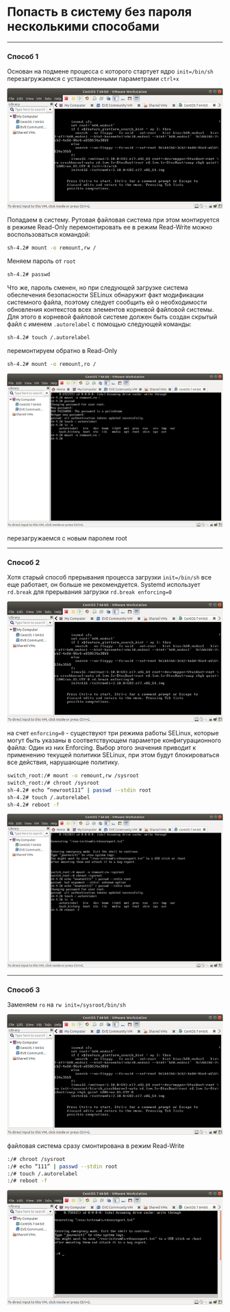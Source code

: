 # Попасть в систему без пароля несколькими способами
******************************************************************************
### Cпособ 1
Основан на подмене процесса с которого стартует ядро `init=/bin/sh` перезагружаемся с установленными параметрами `ctrl+x`

![](https://github.com/sirrax/otus-linux/blob/master/m1_l7_grub2/1_change_password/screen/1_1_variant.png)

Попадаем в систему. Рутовая файловая система при этом монтируется в режиме Read-Only
перемонтировать ее в режим Read-Write можно воспользоваться командой:
```sh
sh-4.2#	mount -o remount,rw /
```
Меняем пароль от `root`
```sh
sh-4.2#	passwd
```
Что же, пароль сменен, но при следующей загрузке система обеспечения безопасности SELinux обнаружит факт модификации системного файла, поэтому следует сообщить ей о необходимости обновления контекстов всех элементов корневой файловой системы. Для этого в корневой файловой системе должен быть создан скрытый файл с именем `.autorelabel` с помощью следующей команды:
```sh
sh-4.2# touch /.autorelabel
```
перемонтируем обратно в Read-Only
```sh
sh-4.2# mount -o remount,ro /
```
![](https://github.com/sirrax/otus-linux/blob/master/m1_l7_grub2/1_change_password/screen/1_2_variant.png)


перезагружаемся с новым паролем root
**********************************************************************************
### Способ 2
Хотя старый способ прерывания процесса загрузки `init=/bin/sh` все еще работает, он больше не рекомендуется. Systemd использует `rd.break` для прерывания загрузки
`rd.break enforcing=0`

![](https://github.com/sirrax/otus-linux/blob/master/m1_l7_grub2/1_change_password/screen/2_1_variant.png)

на счет `enforcing=0` - существуют три режима работы SELinux, которые могут быть указаны в соответствующем параметре конфигурационного файла:
Один из них Enforcing. Выбор этого значения приводит к применению текущей политики SELinux, при этом будут блокироваться все действия, нарушающие политику. 
```sh
switch_root:/# mount -o remount,rw /sysroot
switch_root:/# chroot /sysroot
sh-4.2# echo “newroot111” | passwd --stdin root
sh-4.2# touch /.autorelabel
sh-4.2# reboot -f
```
![](https://github.com/sirrax/otus-linux/blob/master/m1_l7_grub2/1_change_password/screen/2_3_variant.png)

*******************************************************************************
### Способ 3
Заменяем `ro` на `rw init=/sysroot/bin/sh`

![](https://github.com/sirrax/otus-linux/blob/master/m1_l7_grub2/1_change_password/screen/3_1_variant.png)

файловая система сразу смонтирована в режим Read-Write
```sh
:/# chroot /sysroot
:/# echo “111” | passwd --stdin root
:/# touch /.autorelabel
:/# reboot -f
```

![](https://github.com/sirrax/otus-linux/blob/master/m1_l7_grub2/1_change_password/screen/3_2_variant.png)


